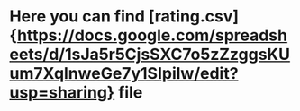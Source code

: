 # Here you can find [rating.csv]{https://docs.google.com/spreadsheets/d/1sJa5r5CjsSXC7o5zZzggsKUum7XqlnweGe7y1SIpilw/edit?usp=sharing} file
